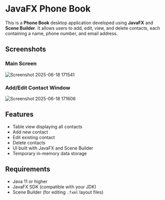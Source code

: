# JavaFX Phone Book

This is a  **Phone Book** desktop application developed using **JavaFX** and **Scene Builder**. It allows users to add, edit, view, and delete contacts, each containing a name, phone number, and email address.

## Screenshots

### Main Screen
![Screenshot 2025-06-18 171541](https://github.com/user-attachments/assets/ab3f9bd9-572d-422d-bb54-8b77ba94dd67)


### Add/Edit Contact Window
![Screenshot 2025-06-18 171606](https://github.com/user-attachments/assets/b06305a3-09ac-4456-85d4-895d5b631e1c)


## Features

- Table view displaying all contacts
- Add new contact
- Edit existing contact
- Delete contacts
- UI built with JavaFX and Scene Builder
- Temporary in-memory data storage

## Requirements

- Java 11 or higher
- JavaFX SDK (compatible with your JDK)
- Scene Builder (for editing `.fxml` layout files)


